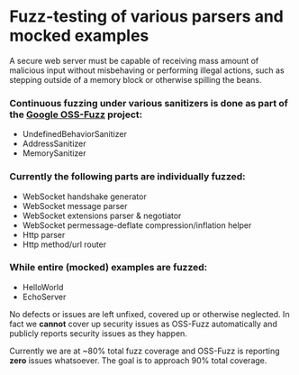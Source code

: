 # Fuzz-testing of various parsers and mocked examples

A secure web server must be capable of receiving mass amount of malicious input without misbehaving or performing illegal actions, such as stepping outside of a memory block or otherwise spilling the beans.

### Continuous fuzzing under various sanitizers is done as part of the [Google OSS-Fuzz](https://github.com/google/oss-fuzz#oss-fuzz---continuous-fuzzing-for-open-source-software) project:
* UndefinedBehaviorSanitizer
* AddressSanitizer
* MemorySanitizer

### Currently the following parts are individually fuzzed:

* WebSocket handshake generator
* WebSocket message parser
* WebSocket extensions parser & negotiator
* WebSocket permessage-deflate compression/inflation helper
* Http parser
* Http method/url router

### While entire (mocked) examples are fuzzed:

* HelloWorld
* EchoServer

No defects or issues are left unfixed, covered up or otherwise neglected. In fact we **cannot** cover up security issues as OSS-Fuzz automatically and publicly reports security issues as they happen.

Currently we are at ~80% total fuzz coverage and OSS-Fuzz is reporting **zero** issues whatsoever. The goal is to approach 90% total coverage.

